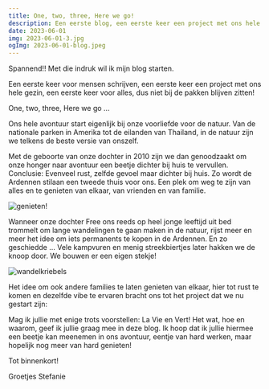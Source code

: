 ```yaml
---
title: One, two, three, Here we go!
description: Een eerste blog, een eerste keer een project met ons hele gezin, een eerste keer voor alles, dus niet bij de pakken blijven zitten!
date: 2023-06-01
img: 2023-06-01-3.jpg
ogImg: 2023-06-01-blog.jpeg
---
```


Spannend!! Met die indruk wil ik mijn blog starten.

Een eerste keer voor mensen schrijven, een eerste keer een project met ons hele gezin, een eerste keer voor alles, dus niet bij de pakken blijven zitten!

One, two, three, Here we go ...

Ons hele avontuur start eigenlijk bij onze voorliefde voor de natuur. Van de nationale parken in Amerika tot de eilanden van Thailand, in de natuur zijn we telkens de beste versie van onszelf.

Met de geboorte van onze dochter in 2010 zijn we dan genoodzaakt om onze honger naar avontuur een beetje dichter bij huis te vervullen. Conclusie: Evenveel rust, zelfde gevoel maar dichter bij huis. Zo wordt de Ardennen stilaan een tweede thuis voor ons. Een plek om weg te zijn van alles en te genieten van elkaar, van vrienden en van familie.

![genieten!](2023-06-01-2.jpg)

Wanneer onze dochter Free ons reeds op heel jonge leeftijd uit bed trommelt om lange wandelingen te gaan maken in de natuur, rijst meer en meer het idee om iets permanents te kopen in de Ardennen. En zo geschiedde ... Vele kampvuren en menig streekbiertjes later hakken we de knoop door. We bouwen er een eigen stekje!

![wandelkriebels](2023-06-01-1.jpg)

Het idee om ook andere families te laten genieten van elkaar, hier tot rust te komen en dezelfde vibe te ervaren bracht ons tot het project dat we nu gestart zijn:

Mag ik jullie met enige trots voorstellen: La Vie en Vert! Het wat, hoe en waarom, geef ik jullie graag mee in deze blog. Ik hoop dat ik jullie hiermee een beetje kan meenemen in ons avontuur, eentje van hard werken, maar hopelijk nog meer van hard genieten!

Tot binnenkort!

Groetjes Stefanie
